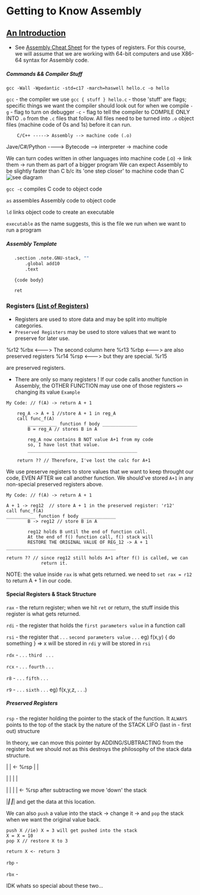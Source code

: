 # Getting to Know Assembly

## [An Introduction](https://ggbaker.ca/295/content/assembly.html)

* See [Assembly Cheat Sheet](https://ggbaker.ca/295/x86.html) for the types of registers.
For this course, we will assume that we are working with 64-bit computers and use X86-64 syntax for Assembly code.

##### Commands && Compiler Stuff

`gcc -Wall -Wpedantic -std=c17 -march=haswell hello.c -o hello`

`gcc` - the compiler we use
`gcc { stuff } hello.c` -   those 'stuff' are flags; specific things we want the compiler should look out 
                            for when we compile
`-g` - flag to turn on debugger
`-c` - flag to tell the compiler to COMPILE ONLY INTO `.o` from the `.c` files that follow.
All files need to be turned into `.o` object files (machine code of 0s and 1s) before it can run.

        C/C++ -----> Assembly --> machine code (.o)

Jave/C#/Python ----> Bytecode --> interpreter -> machine code

We can turn codes written in other languages into machine code (.o) -> link them -> run them as part of a bigger program
We can expect Assembly to be slightly faster than C b/c its 'one step closer' to machine code than C ![see diagram](https://ggbaker.ca/295/media/running-code.svg)

`gcc -c` compiles C code to object code

`as` assembles Assembly code to object code

`ld` links object code to create an executable

`executable` as the name suggests, this is the file we run when we want to run a program

##### Assembly Template
 ```bash
    .section .note.GNU-stack, ""
        .global add10
        .text

    {code body}

    ret
```

### Registers [(List of Registers)](https://ggbaker.ca/295/x86.html)

* Registers are used to store data and may be split into multiple categories.
* `Preserved Registers` may be used to store values that we want to preserve for later use.

%r12    %rbx <---> The second column here
%r13    %rbp <---> are also preserved registers
%r14    %rsp <---> but they are special.
%r15

are preserved registers. 

* There are only so many registers !
If our code calls another function in Assembly, the OTHER FUNCTION may use one of those registers `=>` changing its value
`Example`
``` 
My Code: // f(A) -> return A + 1

    reg_A -> A + 1 //store A + 1 in reg_A
    call func_f(A)
        ___________ function f body _____________
        B = reg_A // stores B in A

        reg_A now contains B NOT value A+1 from my code
        so, I have lost that value.  
        _________________________________________

    return ?? // Therefore, I've lost the calc for A+1
```
We use preserve registers to store values that we want to keep throught our code, 
EVEN AFTER we call another function.  We should've stored `A+1` in any non-special preserved
registers above.

```
My Code: // f(A) -> return A + 1

A + 1 -> reg12  // store A + 1 in the preserved register: 'r12'
call func_f(A)
___________ function f body _____________
        B -> reg12 // store B in A

        reg12 holds B until the end of function call.
        At the end of f() function call, f() stack will 
        RESTORE THE ORIGINAL VALUE OF REG_12 -> A + 1
_________________________________________

return ?? // since reg12 still holds A+1 after f() is called, we can 
             return it.
```
NOTE: the value inside `rax` is what gets returned.  we need to
`set rax = r12` to return A + 1 in our code.

#### Special Registers & Stack Structure
`rax` - the return register; when we hit `ret` or return, the stuff inside 
this register is what gets returned.

`rdi` - the register that holds the `first parameters value` in a function call

`rsi` - the register that . . .     `second parameters value` . . .
        eg) f(x,y) { do something } => x will be stored in `rdi` 
                                       y will be stored in `rsi`

`rdx` -            . . .            `third `        . . .

`rcx` -            . . .            `fourth`        . . .

`r8` -             . . .            `fifth`         . . .

`r9` -             . . .            `sixth`         . . .
        eg) f(x,y,z, . . .)

##### Preserved Registers
`rsp` - the register holding the pointer to the stack of the function.  It `ALWAYS` points
to the top of the stack by the nature of the STACK LIFO (last in - first out) structure

In theory, we can move this pointer by ADDING/SUBTRACTING from the register but we 
should not as this destroys the philosophy of the stack data structure.

|     | <- %rsp     |     |

|     |             |     |

|     |             |     | <- %rsp after subtracting we move 'down' the stack

|_____|             |_____|         and get the data at this location.

We can also `push` a value into the stack -> change it -> and `pop` the stack 
when we want the original value back.

``` Ex)
push X //ie) X = 3 will get pushed into the stack
X = X = 10
pop X // restore X to 3

return X <- return 3
```

`rbp` - 

`rbx` - 

IDK whats so special about these two...

